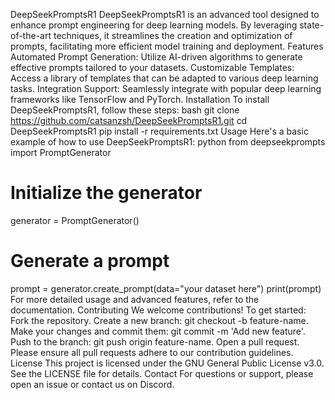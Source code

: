 DeepSeekPromptsR1
DeepSeekPromptsR1 is an advanced tool designed to enhance prompt engineering for deep learning models. By leveraging state-of-the-art techniques, it streamlines the creation and optimization of prompts, facilitating more efficient model training and deployment.
Features
Automated Prompt Generation: Utilize AI-driven algorithms to generate effective prompts tailored to your datasets.
Customizable Templates: Access a library of templates that can be adapted to various deep learning tasks.
Integration Support: Seamlessly integrate with popular deep learning frameworks like TensorFlow and PyTorch.
Installation
To install DeepSeekPromptsR1, follow these steps:
bash
git clone https://github.com/catsanzsh/DeepSeekPromptsR1.git
cd DeepSeekPromptsR1
pip install -r requirements.txt
Usage
Here's a basic example of how to use DeepSeekPromptsR1:
python
from deepseekprompts import PromptGenerator

# Initialize the generator
generator = PromptGenerator()

# Generate a prompt
prompt = generator.create_prompt(data="your dataset here")
print(prompt)
For more detailed usage and advanced features, refer to the documentation.
Contributing
We welcome contributions! To get started:
Fork the repository.
Create a new branch: git checkout -b feature-name.
Make your changes and commit them: git commit -m 'Add new feature'.
Push to the branch: git push origin feature-name.
Open a pull request.
Please ensure all pull requests adhere to our contribution guidelines.
License
This project is licensed under the GNU General Public License v3.0. See the LICENSE file for details.
Contact
For questions or support, please open an issue or contact us on Discord.
